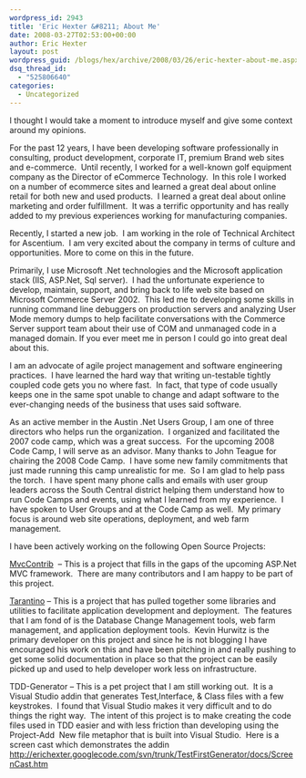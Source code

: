 ```yaml
---
wordpress_id: 2943
title: 'Eric Hexter &#8211; About Me'
date: 2008-03-27T02:53:00+00:00
author: Eric Hexter
layout: post
wordpress_guid: /blogs/hex/archive/2008/03/26/eric-hexter-about-me.aspx
dsq_thread_id:
  - "525806640"
categories:
  - Uncategorized
---
```

I thought I would take a moment to introduce myself and give some context around my opinions.


  


For the past 12 years, I have been developing software professionally in consulting, product development, corporate IT, premium Brand web sites and e-commerce.&nbsp; Until recently, I&nbsp;worked for a well-known golf equipment company as the Director of eCommerce Technology.&nbsp; In this role I worked on a number of ecommerce sites and learned a great deal about online retail for both new and used products.&nbsp; I learned a great deal about online marketing and order fulfillment.&nbsp; It was a&nbsp;terrific opportunity&nbsp;and has really added to my previous experiences working for manufacturing companies.


  


Recently, I&nbsp;started a new job.&nbsp; I am working in the role of Technical Architect for Ascentium.&nbsp; I am very excited about the company in terms of culture and opportunities. More to come on this in the future.


  


Primarily, I&nbsp;use Microsoft .Net technologies and the Microsoft application stack (IIS, ASP.Net, Sql server).&nbsp; I had the unfortunate experience to develop, maintain, support, and bring back to life web site based on Microsoft Commerce Server 2002.&nbsp; This led me to developing some skills in running command line debuggers on production servers and analyzing User Mode memory dumps to help facilitate conversations with the Commerce Server support team about their use of COM and unmanaged code in a managed domain. If you ever meet me in person I could go into great deal about this.


  


I am an advocate of agile project management and software engineering practices.&nbsp; I have learned the hard way that writing un-testable tightly coupled code gets you no where fast.&nbsp; In fact, that type of code usually keeps one in the same spot unable to change and adapt software to the ever-changing needs of the business that uses said software.


  


As an active member&nbsp;in the Austin .Net Users Group, I am one of three directors who helps run the organization.&nbsp; I organized and facilitated the 2007 code camp, which was a great success.&nbsp; For the upcoming 2008 Code Camp, I will serve as an advisor. Many thanks to John Teague for chairing the 2008 Code Camp.&nbsp; I have some new family commitments that just made running this camp unrealistic for me.&nbsp; So I am glad to help pass the torch.&nbsp; I have spent many phone calls and emails with user group leaders across the South Central district helping them understand how to run Code Camps and events, using what I learned from my experience.&nbsp; I have spoken to User Groups and at the Code Camp as well.&nbsp; My primary focus is around web site operations, deployment, and web farm management.&nbsp; 


  


I have been actively working on the following Open Source Projects:


  


[MvcContrib](http://mvccontrib.org/)&nbsp; &#8211; This is a project that fills in the gaps of the upcoming ASP.Net MVC framework.&nbsp; There are many contributors and I am happy to be part of this project.


  


[Tarantino](http://code.google.com/p/tarantino/) &#8211; This is a project that has pulled together some libraries and utilities to facilitate application development and deployment.&nbsp; The features that I am fond of is the Database Change Management tools, web farm management, and application deployment tools.&nbsp; Kevin Hurwitz is the primary developer on this project and since he is not blogging I have encouraged his work on this and have been pitching in and really pushing to get some solid documentation in place so that the project can be easily picked up and used to help developer work less on infrastructure.


  


TDD-Generator &#8211; This is a pet project that I am still working out.&nbsp; It is a Visual Studio addin that generates Test,Interface, & Class files with a few keystrokes.&nbsp; I found that Visual Studio makes it very difficult and to do things the right way.&nbsp; The intent of this project is to make creating the code files used in TDD easier and with less friction than developing using the Project-Add&nbsp; New file metaphor that is built into Visual Studio.&nbsp; Here is a screen cast which demonstrates the addin <http://erichexter.googlecode.com/svn/trunk/TestFirstGenerator/docs/ScreenCast.htm>